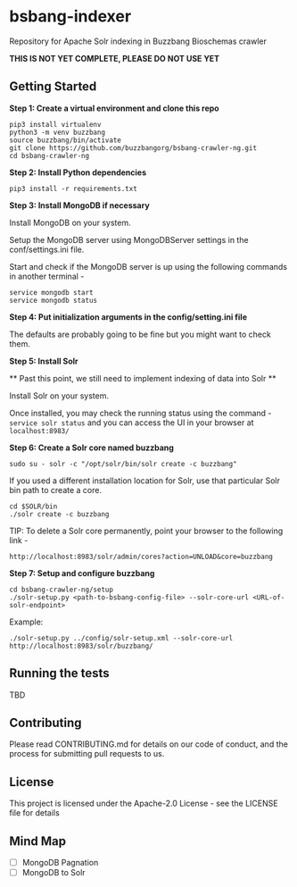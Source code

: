 # bsbang-indexer
Repository for Apache Solr indexing in Buzzbang Bioschemas crawler

**THIS IS NOT YET COMPLETE, PLEASE DO NOT USE YET**

## Getting Started
**Step 1: Create a virtual environment and clone this repo**

```
pip3 install virtualenv
python3 -m venv buzzbang
source buzzbang/bin/activate
git clone https://github.com/buzzbangorg/bsbang-crawler-ng.git
cd bsbang-crawler-ng
```

**Step 2: Install Python dependencies**

```
pip3 install -r requirements.txt
```

**Step 3: Install MongoDB if necessary**

Install MongoDB on your system.

Setup the MongoDB server using MongoDBServer settings in the conf/settings.ini file.

Start and check if the MongoDB server is up using the following commands in another terminal - 
```
service mongodb start
service mongodb status
``` 

**Step 4: Put initialization arguments in the config/setting.ini file**

The defaults are probably going to be fine but you might want to check them.


**Step 5: Install Solr**

** Past this point, we still need to implement indexing of data into Solr **

Install Solr on your system.

Once installed, you may check the running status using the command - ```service solr status``` and you can access the UI in your browser at ```localhost:8983/```

**Step 6: Create a Solr core named buzzbang**

```
sudo su - solr -c "/opt/solr/bin/solr create -c buzzbang"
```

If you used a different installation location for Solr, use that particular Solr bin path to create a core.  

```
cd $SOLR/bin
./solr create -c buzzbang
```

TIP: To delete a Solr core permanently, point your browser to the following link - 

```
http://localhost:8983/solr/admin/cores?action=UNLOAD&core=buzzbang
```  

**Step 7: Setup and configure buzzbang**

```
cd bsbang-crawler-ng/setup
./solr-setup.py <path-to-bsbang-config-file> --solr-core-url <URL-of-solr-endpoint>

```

Example:

```
./solr-setup.py ../config/solr-setup.xml --solr-core-url http://localhost:8983/solr/buzzbang/
```

## Running the tests
TBD

## Contributing
Please read CONTRIBUTING.md for details on our code of conduct, and the process for submitting pull requests to us.

## License
This project is licensed under the Apache-2.0 License - see the LICENSE file for details


## Mind Map
- [ ] MongoDB Pagnation
- [ ] MongoDB to Solr
